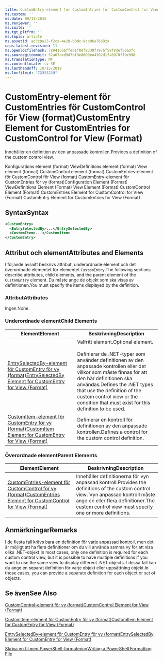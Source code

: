```yaml
---
title: CustomEntry-element för CustomEntries för CustomControl för View (format) | Microsoft Docs
ms.custom: ''
ms.date: 09/13/2016
ms.reviewer: ''
ms.suite: ''
ms.tgt_pltfrm: ''
ms.topic: article
ms.assetid: ac3c0a25-f2ca-4e28-b3dc-9cb06a76d92a
caps.latest.revision: 11
ms.openlocfilehash: 7804155bffeb1f0df8339f797bf59f8def56a3fc
ms.sourcegitcommit: 52a67bcd9d7bf3e8600ea4302d1fa8970ff9c998
ms.translationtype: MT
ms.contentlocale: sv-SE
ms.lasthandoff: 10/15/2019
ms.locfileid: "72355239"
---
```

# <a name="customentry-element-for-customentries-for-customcontrol-for-view-format"></a><span data-ttu-id="9ce27-102">CustomEntry-element för CustomEntries för CustomControl för View (format)</span><span class="sxs-lookup"><span data-stu-id="9ce27-102">CustomEntry Element for CustomEntries for CustomControl for View (Format)</span></span>

<span data-ttu-id="9ce27-103">Innehåller en definition av den anpassade kontrollen.</span><span class="sxs-lookup"><span data-stu-id="9ce27-103">Provides a definition of the custom control view.</span></span>

<span data-ttu-id="9ce27-104">Konfigurations element (format) ViewDefinitions element (format) View element (format) CustomControl element (format) CustomEntries-element för CustomControl för View (format) CustomEntry-element för CustomEntries för vy (format)</span><span class="sxs-lookup"><span data-stu-id="9ce27-104">Configuration Element (Format) ViewDefinitions Element (Format) View Element (Format) CustomControl Element (Format) CustomEntries Element for CustomControl for View (Format) CustomEntry Element for CustomEntries for View (Format)</span></span>

## <a name="syntax"></a><span data-ttu-id="9ce27-105">Syntax</span><span class="sxs-lookup"><span data-stu-id="9ce27-105">Syntax</span></span>

```xml
<CustomEntry>
  <EntrySelectedBy>...</EntrySelectedBy>
  <CustomItem>...</CustomItem>
</CustomEntry>
```

## <a name="attributes-and-elements"></a><span data-ttu-id="9ce27-106">Attribut och element</span><span class="sxs-lookup"><span data-stu-id="9ce27-106">Attributes and Elements</span></span>

<span data-ttu-id="9ce27-107">I följande avsnitt beskrivs attribut, underordnade element och det överordnade elementet för elementet `CustomEntry`.</span><span class="sxs-lookup"><span data-stu-id="9ce27-107">The following sections describe attributes, child elements, and the parent element of the `CustomEntry` element.</span></span> <span data-ttu-id="9ce27-108">Du måste ange de objekt som ska visas av definitionen.</span><span class="sxs-lookup"><span data-stu-id="9ce27-108">You must specify the items displayed by the definition.</span></span>

### <a name="attributes"></a><span data-ttu-id="9ce27-109">Attribut</span><span class="sxs-lookup"><span data-stu-id="9ce27-109">Attributes</span></span>

<span data-ttu-id="9ce27-110">Ingen.</span><span class="sxs-lookup"><span data-stu-id="9ce27-110">None.</span></span>

### <a name="child-elements"></a><span data-ttu-id="9ce27-111">Underordnade element</span><span class="sxs-lookup"><span data-stu-id="9ce27-111">Child Elements</span></span>

|<span data-ttu-id="9ce27-112">Element</span><span class="sxs-lookup"><span data-stu-id="9ce27-112">Element</span></span>|<span data-ttu-id="9ce27-113">Beskrivning</span><span class="sxs-lookup"><span data-stu-id="9ce27-113">Description</span></span>|
|-------------|-----------------|
|[<span data-ttu-id="9ce27-114">EntrySelectedBy-element för CustomEntry för vy (format)</span><span class="sxs-lookup"><span data-stu-id="9ce27-114">EntrySelectedBy Element for CustomEntry for View (Format)</span></span>](./entryselectedby-element-for-customentry-for-customcontrol-for-view-format.md)|<span data-ttu-id="9ce27-115">Valfritt element.</span><span class="sxs-lookup"><span data-stu-id="9ce27-115">Optional element.</span></span><br /><br /> <span data-ttu-id="9ce27-116">Definierar de .NET-typer som använder definitionen av den anpassade kontrollen eller det villkor som måste finnas för att den här definitionen ska användas.</span><span class="sxs-lookup"><span data-stu-id="9ce27-116">Defines the .NET types that use the definition of the custom control view or the condition that must exist for this definition to be used.</span></span>|
|[<span data-ttu-id="9ce27-117">CustomItem-element för CustomEntry för vy (format)</span><span class="sxs-lookup"><span data-stu-id="9ce27-117">CustomItem Element for CustomEntry for View (Format)</span></span>](./customitem-element-for-customentry-for-customcontrol-for-view-format.md)|<span data-ttu-id="9ce27-118">Definierar en kontroll för definitionen av den anpassade kontrollen.</span><span class="sxs-lookup"><span data-stu-id="9ce27-118">Defines a control for the custom control definition.</span></span>|

### <a name="parent-elements"></a><span data-ttu-id="9ce27-119">Överordnade element</span><span class="sxs-lookup"><span data-stu-id="9ce27-119">Parent Elements</span></span>

|<span data-ttu-id="9ce27-120">Element</span><span class="sxs-lookup"><span data-stu-id="9ce27-120">Element</span></span>|<span data-ttu-id="9ce27-121">Beskrivning</span><span class="sxs-lookup"><span data-stu-id="9ce27-121">Description</span></span>|
|-------------|-----------------|
|[<span data-ttu-id="9ce27-122">CustomEntries-element för CustomControl för vy (format)</span><span class="sxs-lookup"><span data-stu-id="9ce27-122">CustomEntries Element for CustomControl for View (Format)</span></span>](./customentries-element-for-customcontrol-for-view-format.md)|<span data-ttu-id="9ce27-123">Innehåller definitionerna för vyn anpassad kontroll.</span><span class="sxs-lookup"><span data-stu-id="9ce27-123">Provides the definitions of the custom control view.</span></span> <span data-ttu-id="9ce27-124">Vyn anpassad kontroll måste ange en eller flera definitioner.</span><span class="sxs-lookup"><span data-stu-id="9ce27-124">The custom control view must specify one or more definitions.</span></span>|

## <a name="remarks"></a><span data-ttu-id="9ce27-125">Anmärkningar</span><span class="sxs-lookup"><span data-stu-id="9ce27-125">Remarks</span></span>

<span data-ttu-id="9ce27-126">I de flesta fall krävs bara en definition för varje anpassad kontroll, men det är möjligt att ha flera definitioner om du vill använda samma vy för att visa olika .NET-objekt.</span><span class="sxs-lookup"><span data-stu-id="9ce27-126">In most cases, only one definition is required for each custom control view, but it is possible to have multiple definitions if you want to use the same view to display different .NET objects.</span></span> <span data-ttu-id="9ce27-127">I dessa fall kan du ange en separat definition för varje objekt eller uppsättning objekt.</span><span class="sxs-lookup"><span data-stu-id="9ce27-127">In those cases, you can provide a separate definition for each object or set of objects.</span></span>

## <a name="see-also"></a><span data-ttu-id="9ce27-128">Se även</span><span class="sxs-lookup"><span data-stu-id="9ce27-128">See Also</span></span>

[<span data-ttu-id="9ce27-129">CustomControl-element för vy (format)</span><span class="sxs-lookup"><span data-stu-id="9ce27-129">CustomControl Element for View (Format)</span></span>](./customcontrol-element-for-view-format.md)

[<span data-ttu-id="9ce27-130">CustomItem-element för CustomEntry för vy (format)</span><span class="sxs-lookup"><span data-stu-id="9ce27-130">CustomItem Element for CustomEntry for View (Format)</span></span>](./customitem-element-for-customentry-for-customcontrol-for-view-format.md)

[<span data-ttu-id="9ce27-131">EntrySelectedBy-element för CustomEntry för vy (format)</span><span class="sxs-lookup"><span data-stu-id="9ce27-131">EntrySelectedBy Element for CustomEntry for View (Format)</span></span>](./entryselectedby-element-for-customentry-for-customcontrol-for-view-format.md)

[<span data-ttu-id="9ce27-132">Skriva en fil med PowerShell-formatering</span><span class="sxs-lookup"><span data-stu-id="9ce27-132">Writing a PowerShell Formatting File</span></span>](./writing-a-powershell-formatting-file.md)

